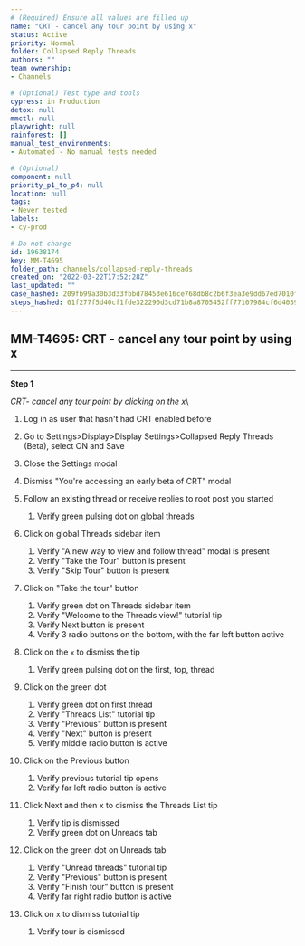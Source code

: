 ```yaml
---
# (Required) Ensure all values are filled up
name: "CRT - cancel any tour point by using x"
status: Active
priority: Normal
folder: Collapsed Reply Threads
authors: ""
team_ownership: 
- Channels

# (Optional) Test type and tools
cypress: in Production
detox: null
mmctl: null
playwright: null
rainforest: []
manual_test_environments: 
- Automated - No manual tests needed

# (Optional)
component: null
priority_p1_to_p4: null
location: null
tags: 
- Never tested
labels: 
- cy-prod

# Do not change
id: 19638174
key: MM-T4695
folder_path: channels/collapsed-reply-threads
created_on: "2022-03-22T17:52:28Z"
last_updated: ""
case_hashed: 209fb99a30b3d33fbbd78453e616ce768db8c2b6f3ea3e9dd67ed7010f78313e743982776ad11adf0bfaa3ec9a8b7f38
steps_hashed: 01f277f5d40cf1fde322290d3cd71b8a8705452ff77107984cf6d4039ac6605634e6b6f0a104a12b8dc7a93bd3cd3c37
---
```


## MM-T4695: CRT - cancel any tour point by using x

---

**Step 1**

_CRT- cancel any tour point by clicking on the x_\\

1. Log in as user that hasn't had CRT enabled before

2. Go to Settings>Display>Display Settings>Collapsed Reply Threads (Beta), select ON and Save

3. Close the Settings modal

4. Dismiss "You're accessing an early beta of CRT" modal

5. Follow an existing thread or receive replies to root post you started

   1. Verify green pulsing dot on global threads

6. Click on global Threads sidebar item

   1. Verify "A new way to view and follow thread" modal is present
   2. Verify "Take the Tour" button is present
   3. Verify "Skip Tour" button is present

7. Click on "Take the tour" button

   1. Verify green dot on Threads sidebar item
   2. Verify "Welcome to the Threads view!" tutorial tip
   3. Verify Next button is present
   4. Verify 3 radio buttons on the bottom, with the far left button active

8. Click on the `x` to dismiss the tip

   1. Verify green pulsing dot on the first, top, thread

9. Click on the green dot

   1. Verify green dot on first thread
   2. Verify "Threads List" tutorial tip
   3. Verify "Previous" button is present
   4. Verify "Next" button is present
   5. Verify middle radio button is active

10. Click on the Previous button

    1. Verify previous tutorial tip opens
    2. Verify far left radio button is active

11. Click Next and then x to dismiss the Threads List tip

    1. Verify tip is dismissed
    2. Verify green dot on Unreads tab

12. Click on the green dot on Unreads tab

    1. Verify "Unread threads" tutorial tip
    2. Verify "Previous" button is present
    3. Verify "Finish tour" button is present
    4. Verify far right radio button is active

13. Click on `x` to dismiss tutorial tip

    1. Verify tour is dismissed
